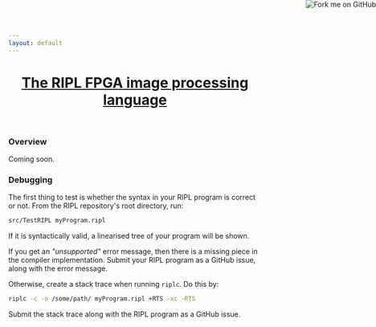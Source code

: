 ```yaml
---
layout: default
---
```

<header class="masthead">        
  <h1 class="masthead-title">
    <a href="{{ site.baseurl }}/">The RIPL FPGA image processing language</a>
  </h1>
  <!-- <nav class="masthead-nav"> -->
  <!--   {% for nav in site.nav %} -->
  <!--   <a href="{{ nav.href }}">{{ nav.name }}</a> -->
  <!--   {% endfor %} -->
  <!-- </nav> -->
</header>

<a href="https://github.com/robstewart57/ripl"><img style="position:
absolute; top: 0; right: 0; border: 0;"
src="https://camo.githubusercontent.com/a6677b08c955af8400f44c6298f40e7d19cc5b2d/68747470733a2f2f73332e616d617a6f6e6177732e636f6d2f6769746875622f726962626f6e732f666f726b6d655f72696768745f677261795f3664366436642e706e67"
alt="Fork me on GitHub"
data-canonical-src="https://s3.amazonaws.com/github/ribbons/forkme_right_gray_6d6d6d.png"></a>

### Overview

Coming soon.

### Debugging

The first thing to test is whether the syntax in your RIPL program is correct or not. From the RIPL repository's root directory, run:

```bash
src/TestRIPL myProgram.ripl
```

If it is syntactically valid, a linearised tree of your program will be shown.

If you get an _"unsupported"_ error message, then there is a missing piece in the compiler implementation. Submit your RIPL program as a GitHub issue, along with the error message.

Otherwise, create a stack trace when running `riplc`. Do this by:

```bash
riplc -c -o /some/path/ myProgram.ripl +RTS -xc -RTS
```

Submit the stack trace along with the RIPL program as a GitHub issue.

